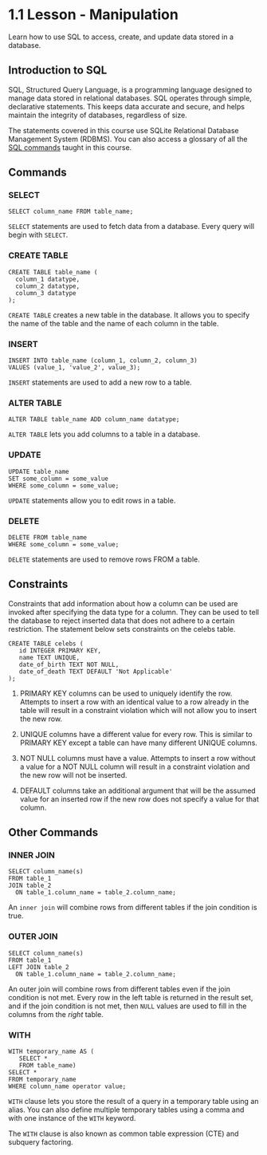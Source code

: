 # 1.1 Lesson - Manipulation 
Learn how to use SQL to access, create, and update data stored in a database.

## Introduction to SQL
SQL, Structured Query Language, is a programming language designed to manage data stored in relational databases. SQL operates through simple, declarative statements. This keeps data accurate and secure, and helps maintain the integrity of databases, regardless of size.

The statements covered in this course use SQLite Relational Database Management System (RDBMS). You can also access a glossary of all the [SQL commands](https://www.codecademy.com/articles/sql-commands) taught in this course.

## Commands

### SELECT
```
SELECT column_name FROM table_name;
```
```SELECT``` statements are used to fetch data from a database. Every query will begin with ```SELECT```.

### CREATE TABLE
```
CREATE TABLE table_name (
  column_1 datatype, 
  column_2 datatype, 
  column_3 datatype
);
```
```CREATE TABLE``` creates a new table in the database. It allows you to specify the name of the table and the name of each column in the table.

### INSERT
```
INSERT INTO table_name (column_1, column_2, column_3) 
VALUES (value_1, 'value_2', value_3);
```
```INSERT``` statements are used to add a new row to a table.

### ALTER TABLE
```
ALTER TABLE table_name ADD column_name datatype;
```
```ALTER TABLE``` lets you add columns to a table in a database.

### UPDATE
```
UPDATE table_name
SET some_column = some_value
WHERE some_column = some_value;
```
```UPDATE``` statements allow you to edit rows in a table.

### DELETE
```
DELETE FROM table_name
WHERE some_column = some_value;
```
```DELETE``` statements are used to remove rows FROM a table.

## Constraints
Constraints that add information about how a column can be used are invoked after specifying the data type for a column. They can be used to tell the database to reject inserted data that does not adhere to a certain restriction. The statement below sets constraints on the celebs table.
```
CREATE TABLE celebs (
   id INTEGER PRIMARY KEY, 
   name TEXT UNIQUE,
   date_of_birth TEXT NOT NULL,
   date_of_death TEXT DEFAULT 'Not Applicable'
);
```
1. PRIMARY KEY columns can be used to uniquely identify the row. Attempts to insert a row with an identical value to a row already in the table will result in a constraint violation which will not allow you to insert the new row.

2. UNIQUE columns have a different value for every row. This is similar to PRIMARY KEY except a table can have many different UNIQUE columns.

3. NOT NULL columns must have a value. Attempts to insert a row without a value for a NOT NULL column will result in a constraint violation and the new row will not be inserted.

4. DEFAULT columns take an additional argument that will be the assumed value for an inserted row if the new row does not specify a value for that column.

## Other Commands

### INNER JOIN
```
SELECT column_name(s)
FROM table_1
JOIN table_2
  ON table_1.column_name = table_2.column_name;
```
An ```inner join``` will combine rows from different tables if the join condition is true.

### OUTER JOIN
```
SELECT column_name(s)
FROM table_1
LEFT JOIN table_2
  ON table_1.column_name = table_2.column_name;
```
An outer join will combine rows from different tables even if the join condition is not met. Every row in the left table is returned in the result set, and if the join condition is not met, then ```NULL``` values are used to fill in the columns from the *right* table.

### WITH
```
WITH temporary_name AS (
   SELECT *
   FROM table_name)
SELECT *
FROM temporary_name
WHERE column_name operator value;
```
```WITH``` clause lets you store the result of a query in a temporary table using an alias. You can also define multiple temporary tables using a comma and with one instance of the ```WITH``` keyword.

The ```WITH``` clause is also known as common table expression (CTE) and subquery factoring.
